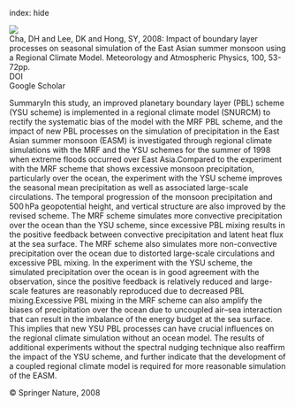 index: hide

<div class="Citation">
    <div class="Citation-thumb CitationThumb-linked"  data-href="https://doi.org/10.1007/s00703-008-0295-6">
      <img src="https://static.claimspace.cloud/climate-study-static/refs/thumbs/9/Cha_et_al_2008-thumb.png" />
    </div>

  <div class="Citation-body">
    <div class="Citation-text">Cha, DH and Lee, DK and Hong, SY, 2008: Impact of boundary layer processes on seasonal simulation of the East Asian summer monsoon using a Regional Climate Model. <span class="Article-journal">Meteorology and Atmospheric Physics, </span><span class="Article-volume">100, </span>53-72pp.</div>
    <div class="Citation-links">
      <div class="CitationLink" data-href="https://doi.org/10.1007/s00703-008-0295-6">
        <div class="CitationLink-icon CitationLink-Doi"></div>
        <div class="CitationLink-text">DOI</div>
      </div>
      <div class="CitationLink" data-href="https://scholar.google.com/scholar?q=10.1007/s00703-008-0295-6">
        <div class="CitationLink-icon CitationLink-Scholar"></div>
        <div class="CitationLink-text">Google Scholar</div>
      </div>
    </div>
  </div>
</div>

SummaryIn this study, an improved planetary boundary layer (PBL) scheme (YSU scheme) is implemented in a regional climate model (SNURCM) to rectify the systematic bias of the model with the MRF PBL scheme, and the impact of new PBL processes on the simulation of precipitation in the East Asian summer monsoon (EASM) is investigated through regional climate simulations with the MRF and the YSU schemes for the summer of 1998 when extreme floods occurred over East Asia.Compared to the experiment with the MRF scheme that shows excessive monsoon precipitation, particularly over the ocean, the experiment with the YSU scheme improves the seasonal mean precipitation as well as associated large-scale circulations. The temporal progression of the monsoon precipitation and 500 hPa geopotential height, and vertical structure are also improved by the revised scheme. The MRF scheme simulates more convective precipitation over the ocean than the YSU scheme, since excessive PBL mixing results in the positive feedback between convective precipitation and latent heat flux at the sea surface. The MRF scheme also simulates more non-convective precipitation over the ocean due to distorted large-scale circulations and excessive PBL mixing. In the experiment with the YSU scheme, the simulated precipitation over the ocean is in good agreement with the observation, since the positive feedback is relatively reduced and large-scale features are reasonably reproduced due to decreased PBL mixing.Excessive PBL mixing in the MRF scheme can also amplify the biases of precipitation over the ocean due to uncoupled air–sea interaction that can result in the imbalance of the energy budget at the sea surface. This implies that new YSU PBL processes can have crucial influences on the regional climate simulation without an ocean model. The results of additional experiments without the spectral nudging technique also reaffirm the impact of the YSU scheme, and further indicate that the development of a coupled regional climate model is required for more reasonable simulation of the EASM.

<div class="Citation-copy">
&copy; Springer Nature, 2008
</div>